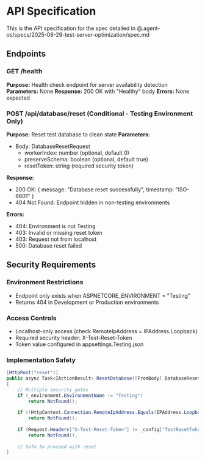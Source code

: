 # API Specification

This is the API specification for the spec detailed in @.agent-os/specs/2025-08-29-test-server-optimization/spec.md

## Endpoints

### GET /health

**Purpose:** Health check endpoint for server availability detection
**Parameters:** None
**Response:** 200 OK with "Healthy" body
**Errors:** None expected

### POST /api/database/reset (Conditional - Testing Environment Only)

**Purpose:** Reset test database to clean state
**Parameters:** 
- Body: DatabaseResetRequest
  - workerIndex: number (optional, default 0)
  - preserveSchema: boolean (optional, default true)
  - resetToken: string (required security token)

**Response:** 
- 200 OK: { message: "Database reset successfully", timestamp: "ISO-8601" }
- 404 Not Found: Endpoint hidden in non-testing environments

**Errors:**
- 404: Environment is not Testing
- 403: Invalid or missing reset token
- 403: Request not from localhost
- 500: Database reset failed

## Security Requirements

### Environment Restrictions
- Endpoint only exists when ASPNETCORE_ENVIRONMENT = "Testing"
- Returns 404 in Development or Production environments

### Access Controls
- Localhost-only access (check RemoteIpAddress = IPAddress.Loopback)
- Required security header: X-Test-Reset-Token
- Token value configured in appsettings.Testing.json

### Implementation Safety
```csharp
[HttpPost("reset")]
public async Task<IActionResult> ResetDatabase([FromBody] DatabaseResetRequest request)
{
    // Multiple security gates
    if (_environment.EnvironmentName != "Testing") 
        return NotFound();
    
    if (!HttpContext.Connection.RemoteIpAddress.Equals(IPAddress.Loopback))
        return NotFound();
    
    if (Request.Headers["X-Test-Reset-Token"] != _config["TestResetToken"])
        return NotFound();
    
    // Safe to proceed with reset
}
```